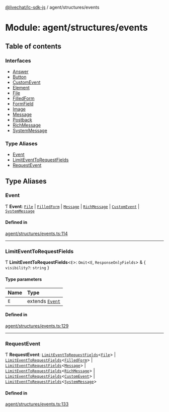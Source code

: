 [@livechat/lc-sdk-js](../README.md) / agent/structures/events

# Module: agent/structures/events

## Table of contents

### Interfaces

- [Answer](../interfaces/agent_structures_events.Answer.md)
- [Button](../interfaces/agent_structures_events.Button.md)
- [CustomEvent](../interfaces/agent_structures_events.CustomEvent.md)
- [Element](../interfaces/agent_structures_events.Element.md)
- [File](../interfaces/agent_structures_events.File.md)
- [FilledForm](../interfaces/agent_structures_events.FilledForm.md)
- [FormField](../interfaces/agent_structures_events.FormField.md)
- [Image](../interfaces/agent_structures_events.Image.md)
- [Message](../interfaces/agent_structures_events.Message.md)
- [Postback](../interfaces/agent_structures_events.Postback.md)
- [RichMessage](../interfaces/agent_structures_events.RichMessage.md)
- [SystemMessage](../interfaces/agent_structures_events.SystemMessage.md)

### Type Aliases

- [Event](agent_structures_events.md#event)
- [LimitEventToRequestFields](agent_structures_events.md#limiteventtorequestfields)
- [RequestEvent](agent_structures_events.md#requestevent)

## Type Aliases

### Event

Ƭ **Event**: [`File`](../interfaces/agent_structures_events.File.md) \| [`FilledForm`](../interfaces/agent_structures_events.FilledForm.md) \| [`Message`](../interfaces/agent_structures_events.Message.md) \| [`RichMessage`](../interfaces/agent_structures_events.RichMessage.md) \| [`CustomEvent`](../interfaces/agent_structures_events.CustomEvent.md) \| [`SystemMessage`](../interfaces/agent_structures_events.SystemMessage.md)

#### Defined in

[agent/structures/events.ts:114](https://github.com/livechat/lc-sdk-js/blob/a63b0a6/src/agent/structures/events.ts#L114)

___

### LimitEventToRequestFields

Ƭ **LimitEventToRequestFields**<`E`\>: `Omit`<`E`, `ResponseOnlyFields`\> & { `visibility?`: `string`  }

#### Type parameters

| Name | Type |
| :------ | :------ |
| `E` | extends [`Event`](agent_structures_events.md#event) |

#### Defined in

[agent/structures/events.ts:129](https://github.com/livechat/lc-sdk-js/blob/a63b0a6/src/agent/structures/events.ts#L129)

___

### RequestEvent

Ƭ **RequestEvent**: [`LimitEventToRequestFields`](agent_structures_events.md#limiteventtorequestfields)<[`File`](../interfaces/agent_structures_events.File.md)\> \| [`LimitEventToRequestFields`](agent_structures_events.md#limiteventtorequestfields)<[`FilledForm`](../interfaces/agent_structures_events.FilledForm.md)\> \| [`LimitEventToRequestFields`](agent_structures_events.md#limiteventtorequestfields)<[`Message`](../interfaces/agent_structures_events.Message.md)\> \| [`LimitEventToRequestFields`](agent_structures_events.md#limiteventtorequestfields)<[`RichMessage`](../interfaces/agent_structures_events.RichMessage.md)\> \| [`LimitEventToRequestFields`](agent_structures_events.md#limiteventtorequestfields)<[`CustomEvent`](../interfaces/agent_structures_events.CustomEvent.md)\> \| [`LimitEventToRequestFields`](agent_structures_events.md#limiteventtorequestfields)<[`SystemMessage`](../interfaces/agent_structures_events.SystemMessage.md)\>

#### Defined in

[agent/structures/events.ts:133](https://github.com/livechat/lc-sdk-js/blob/a63b0a6/src/agent/structures/events.ts#L133)
